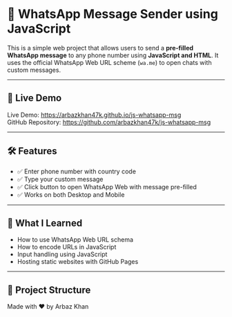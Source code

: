 # 📱 WhatsApp Message Sender using JavaScript

This is a simple web project that allows users to send a **pre-filled WhatsApp message** to any phone number using **JavaScript and HTML**. It uses the official WhatsApp Web URL scheme (`wa.me`) to open chats with custom messages.

---

## 🚀 Live Demo

Live Demo: https://arbazkhan47k.github.io/js-whatsapp-msg  
GitHub Repository: https://github.com/arbazkhan47k/js-whatsapp-msg

---

## 🛠️ Features

- ✅ Enter phone number with country code
- ✅ Type your custom message
- ✅ Click button to open WhatsApp Web with message pre-filled
- ✅ Works on both Desktop and Mobile

---

## 🧠 What I Learned

- How to use WhatsApp Web URL schema
- How to encode URLs in JavaScript
- Input handling using JavaScript
- Hosting static websites with GitHub Pages

---

## 📂 Project Structure

Made with ❤️ by Arbaz Khan
